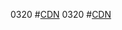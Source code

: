 0320  #[CDN](https://cdn.jsdelivr.net/gh/dfgrt456789/one/ee/0333.7z)
0320  #[CDN](https://cdn.jsdelivr.net/gh/dfgrt456789/one/ee/Fools.mp3)
